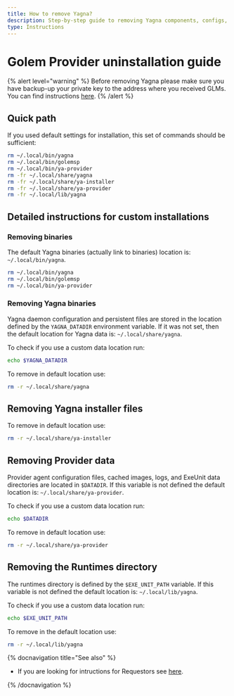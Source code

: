 ```yaml
---
title: How to remove Yagna?
description: Step-by-step guide to removing Yagna components, configs, and data for Providers.
type: Instructions
---
```


# Golem Provider uninstallation guide

{% alert level="warning" %}
Before removing Yagna please make sure you have backup-up your private key to the address where you received GLMs. You can find instructions [here](/docs/providers/wallet/backup).
{% /alert %}

## Quick path

If you used default settings for installation, this set of commands should be sufficient:

```bash
rm ~/.local/bin/yagna
rm ~/.local/bin/golemsp
rm ~/.local/bin/ya-provider
rm -fr ~/.local/share/yagna
rm -fr ~/.local/share/ya-installer
rm -fr ~/.local/share/ya-provider
rm -fr ~/.local/lib/yagna
```

## Detailed instructions for custom installations

### Removing binaries

The default Yagna binaries (actually link to binaries) location is: `~/.local/bin/yagna`.

```bash
rm ~/.local/bin/yagna
rm ~/.local/bin/golemsp
rm ~/.local/bin/ya-provider
```

### Removing Yagna binaries

Yagna daemon configuration and persistent files are stored in the location defined by the `YAGNA_DATADIR` environment variable. If it was not set, then the default location for Yagna data is: `~/.local/share/yagna`.

To check if you use a custom data location run:

```bash
echo $YAGNA_DATADIR
```

To remove in default location use:

```bash
rm -r ~/.local/share/yagna
```

## Removing Yagna installer files

To remove in default location use:

```bash
rm -r ~/.local/share/ya-installer
```

## Removing Provider data

Provider agent configuration files, cached images, logs, and ExeUnit data directories are located in `$DATADIR`. If this variable is not defined the default location is: `~/.local/share/ya-provider`.

To check if you use a custom data location run:

```bash
echo $DATADIR
```

To remove in default location use:

```bash
rm -r ~/.local/share/ya-provider
```

## Removing the Runtimes directory

The runtimes directory is defined by the `$EXE_UNIT_PATH` variable. If this variable is not defined the default location is: `~/.local/lib/yagna`.

To check if you use a custom data location run:

```bash
echo $EXE_UNIT_PATH
```

To remove in the default location use:

```bash
rm -r ~/.local/lib/yagna
```

{% docnavigation title="See also" %}

- If you are looking for intructions for Requestors see [here](/docs/creators/javascript/examples/tools/requestor-uninstall).

{% /docnavigation %}
